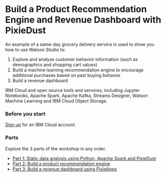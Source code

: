 # Build a Product Recommendation Engine and Revenue Dashboard with PixieDust 

An example of a same-day grocery delivery service is used to show you how to use Watson Studio to:

1. Explore and analyze customer behavior information (such as demographics and shopping cart values)
2. Build a machine learning recommendation engine to encourage additional purchases based on past buying behavior
3. Build a revenue dashboard

IBM Cloud and open source tools and services, including Jupyter Notebooks, Apache Spark, Apache Kafka, Streams Designer, Watson Machine Learning and IBM Cloud Object Storage.

### Before you start

[Sign up](https://ibm.biz/BdZ3K4) for an IBM Cloud account.

### Parts

Explore the 3 parts of the workshop in any order.

* [Part 1: Static data analysis using Python, Apache Spark and PixieDust](part_1.md)
* [Part 2: Build a product recommendation engine](part_2.md)
* [Part 3: Build a revenue dashboard using PixieApps](part_3.md)
